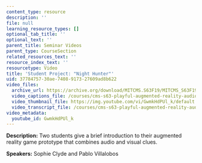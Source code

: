 ```yaml
---
content_type: resource
description: ''
file: null
learning_resource_types: []
optional_tab_title: ''
optional_text: ''
parent_title: Seminar Videos
parent_type: CourseSection
related_resources_text: ''
resource_index_text: ''
resourcetype: Video
title: 'Student Project: "Night Hunter"'
uid: 37784757-30ae-7408-9173-27609ad8b622
video_files:
  archive_url: https://archive.org/download/MITCMS.S63F19/MITCMS_S63F19_night_hunter_300k.mp4
  video_captions_file: /courses/cms-s63-playful-augmented-reality-audio-design-exploration-fall-2019/131f7c450b805876b56ca172ce7c250c_GwmkHdPUl_k.vtt
  video_thumbnail_file: https://img.youtube.com/vi/GwmkHdPUl_k/default.jpg
  video_transcript_file: /courses/cms-s63-playful-augmented-reality-audio-design-exploration-fall-2019/5b68f1a0c136e143c837ce9cec50a771_GwmkHdPUl_k.pdf
video_metadata:
  youtube_id: GwmkHdPUl_k
---
```


**Description:** Two students give a brief introduction to their augmented reality game prototype that combines audio and visual clues.

**Speakers:** Sophie Clyde and Pablo Villalobos